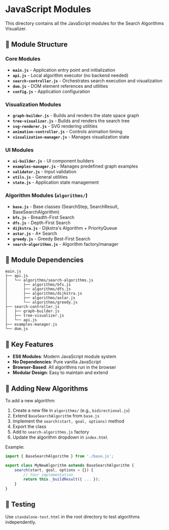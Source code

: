 # JavaScript Modules

This directory contains all the JavaScript modules for the Search Algorithms Visualizer.

## 📁 Module Structure

### Core Modules
- **`main.js`** - Application entry point and initialization
- **`api.js`** - Local algorithm executor (no backend needed)
- **`search-controller.js`** - Orchestrates search execution and visualization
- **`dom.js`** - DOM element references and utilities
- **`config.js`** - Application configuration

### Visualization Modules
- **`graph-builder.js`** - Builds and renders the state space graph
- **`tree-visualizer.js`** - Builds and renders the search tree
- **`svg-renderer.js`** - SVG rendering utilities
- **`animation-controller.js`** - Controls animation timing
- **`visualization-manager.js`** - Manages visualization state

### UI Modules
- **`ui-builder.js`** - UI component builders
- **`examples-manager.js`** - Manages predefined graph examples
- **`validator.js`** - Input validation
- **`utils.js`** - General utilities
- **`state.js`** - Application state management

### Algorithm Modules (`algorithms/`)
- **`base.js`** - Base classes (SearchStep, SearchResult, BaseSearchAlgorithm)
- **`bfs.js`** - Breadth-First Search
- **`dfs.js`** - Depth-First Search
- **`dijkstra.js`** - Dijkstra's Algorithm + PriorityQueue
- **`astar.js`** - A* Search
- **`greedy.js`** - Greedy Best-First Search
- **`search-algorithms.js`** - Algorithm factory/manager

## 🔄 Module Dependencies

```
main.js
├── api.js
│   └── algorithms/search-algorithms.js
│       ├── algorithms/bfs.js
│       ├── algorithms/dfs.js
│       ├── algorithms/dijkstra.js
│       ├── algorithms/astar.js
│       └── algorithms/greedy.js
├── search-controller.js
│   ├── graph-builder.js
│   ├── tree-visualizer.js
│   └── api.js
├── examples-manager.js
└── dom.js
```

## 🎯 Key Features

- **ES6 Modules**: Modern JavaScript module system
- **No Dependencies**: Pure vanilla JavaScript
- **Browser-Based**: All algorithms run in the browser
- **Modular Design**: Easy to maintain and extend

## 📝 Adding New Algorithms

To add a new algorithm:

1. Create a new file in `algorithms/` (e.g., `bidirectional.js`)
2. Extend `BaseSearchAlgorithm` from `base.js`
3. Implement the `search(start, goal, options)` method
4. Export the class
5. Add to `search-algorithms.js` factory
6. Update the algorithm dropdown in `index.html`

Example:
```javascript
import { BaseSearchAlgorithm } from './base.js';

export class MyNewAlgorithm extends BaseSearchAlgorithm {
    search(start, goal, options = {}) {
        // Your implementation
        return this._buildResult({ ... });
    }
}
```

## 🧪 Testing

Use `standalone-test.html` in the root directory to test algorithms independently.

